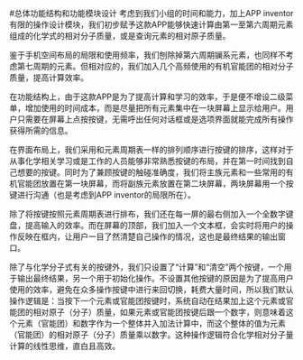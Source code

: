 #总体功能结构和功能模块设计
考虑到我们小组的时间和能力，加上APP inventor有限的操作设计模块，我们初步赋予这款APP能够快速计算由第一至第六周期元素组成的化学式的相对分子质量，或是查询元素的相对原子质量。

鉴于手机空间布局的局限和使用频率，我们刨除掉第六周期镧系元素，也同样不考虑第七周期的元素。但相对应的，我们加入几个高频使用的有机官能团的相对分子质量，提高计算效率。

在功能结构上，由于这款APP是为了提高计算和学习的效率，于是便不增设二级菜单，增加使用的时间成本，而是尽量把所有元素集中在一块屏幕上显示给用户。用户只需要在屏幕上点按按键，无需呼出任何对话框或是选项界面就能完成所有操作获得所需的信息。

在界面布局上，我们采用和元素周期表一样的排列顺序进行按键的排序，这样对于从事化学相关学习或是工作的人员能够非常熟悉按键的布局，并在第一时间找到自己想要的按键。同时为了兼顾按键的触碰准确度，我们将主族元素和一些常用的有机官能团放置在第一块屏幕，而将副族元素放置在第二块屏幕，两块屏幕用一个按键进行沟通（也是考虑到APP inventor的局限所在）。

除了将按键按照元素周期表进行排布，我们还在每一屏的最右侧加入一个全数字键盘，提高输入的效率。而在屏幕的顶部，我们加入一个文本框，会实时将用户的操作反映在框内，让用户一目了然清楚自己操作的情况，这也是最终结果的输出窗口。

除了与化学分子式有关的按键外，我们只设置了“计算”和“清空”两个按键，一个用于输出最终结果，另一个用于初始化操作。不设置其他按键的原因是为了提高用户使用的效率，避免在众多操作按键中进行来回切换，耗费大量时间，所以我们默认操作逻辑是：当按下一个元素或官能团按键时，系统自动在结果加上这个元素或官能团的相对原子（分子）质量，如果元素或官能团按键后跟一个数字，则意味着这个元素（官能团）和数字作为一个整体并入加法计算中，而这个整体的值为元素（官能团）的相对原子（分子）质量乘以数字。这种操作逻辑符合化学相对分子量计算的线性思维，直白且高效。

